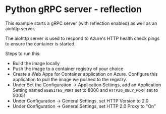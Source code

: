 # Python gRPC server - reflection

This example starts a gRPC server (with reflection enabled) as well as an aiohttp server.

The aiohttp server is used to respond to Azure's HTTP health check pings to ensure the container is started.

Steps to run this:
- Build the image locally
- Push the image to a container registry of your choice
- Create a Web Apps for Container application on Azure. Configure this application to pull the image we pushed to the registry.
- Under Set the Configuration -> Application Settings, add an Application Setting named `WEBSITES_PORT` set to 8000 and `HTTP20_ONLY_PORT` set to 50051
- Under Configuration -> General Settings, set HTTP Version to 2.0
- Under Configuration -> General Settings, set HTTP 2.0 Proxy to "On"